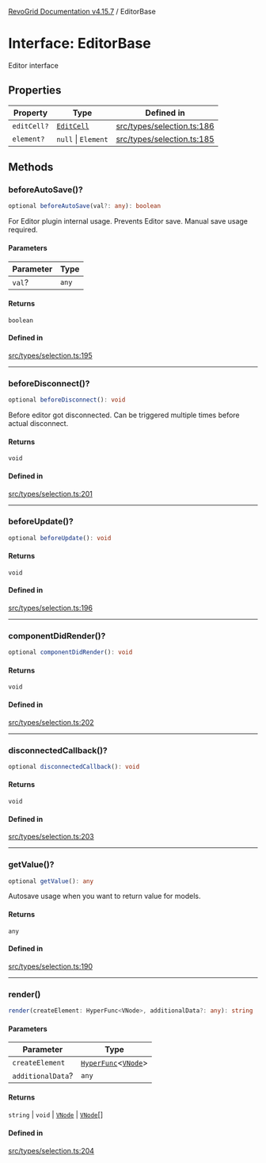 [RevoGrid Documentation v4.15.7](README.md) / EditorBase

# Interface: EditorBase

Editor interface

## Properties

| Property | Type | Defined in |
| ------ | ------ | ------ |
| `editCell?` | [`EditCell`](TypeAlias.EditCell.md) | [src/types/selection.ts:186](https://github.com/revolist/revogrid/blob/4b66617ba213e84ecc08d523780ce49415de163a/src/types/selection.ts#L186) |
| `element?` | `null` \| `Element` | [src/types/selection.ts:185](https://github.com/revolist/revogrid/blob/4b66617ba213e84ecc08d523780ce49415de163a/src/types/selection.ts#L185) |

## Methods

### beforeAutoSave()?

```ts
optional beforeAutoSave(val?: any): boolean
```

For Editor plugin internal usage.
Prevents Editor save. Manual save usage required.

#### Parameters

| Parameter | Type |
| ------ | ------ |
| `val`? | `any` |

#### Returns

`boolean`

#### Defined in

[src/types/selection.ts:195](https://github.com/revolist/revogrid/blob/4b66617ba213e84ecc08d523780ce49415de163a/src/types/selection.ts#L195)

***

### beforeDisconnect()?

```ts
optional beforeDisconnect(): void
```

Before editor got disconnected.
Can be triggered multiple times before actual disconnect.

#### Returns

`void`

#### Defined in

[src/types/selection.ts:201](https://github.com/revolist/revogrid/blob/4b66617ba213e84ecc08d523780ce49415de163a/src/types/selection.ts#L201)

***

### beforeUpdate()?

```ts
optional beforeUpdate(): void
```

#### Returns

`void`

#### Defined in

[src/types/selection.ts:196](https://github.com/revolist/revogrid/blob/4b66617ba213e84ecc08d523780ce49415de163a/src/types/selection.ts#L196)

***

### componentDidRender()?

```ts
optional componentDidRender(): void
```

#### Returns

`void`

#### Defined in

[src/types/selection.ts:202](https://github.com/revolist/revogrid/blob/4b66617ba213e84ecc08d523780ce49415de163a/src/types/selection.ts#L202)

***

### disconnectedCallback()?

```ts
optional disconnectedCallback(): void
```

#### Returns

`void`

#### Defined in

[src/types/selection.ts:203](https://github.com/revolist/revogrid/blob/4b66617ba213e84ecc08d523780ce49415de163a/src/types/selection.ts#L203)

***

### getValue()?

```ts
optional getValue(): any
```

Autosave usage when you want to return value for models.

#### Returns

`any`

#### Defined in

[src/types/selection.ts:190](https://github.com/revolist/revogrid/blob/4b66617ba213e84ecc08d523780ce49415de163a/src/types/selection.ts#L190)

***

### render()

```ts
render(createElement: HyperFunc<VNode>, additionalData?: any): string | void | VNode | VNode[]
```

#### Parameters

| Parameter | Type |
| ------ | ------ |
| `createElement` | [`HyperFunc`](Interface.HyperFunc.md)\<[`VNode`](Interface.VNode.md)\> |
| `additionalData`? | `any` |

#### Returns

`string` \| `void` \| [`VNode`](Interface.VNode.md) \| [`VNode`](Interface.VNode.md)[]

#### Defined in

[src/types/selection.ts:204](https://github.com/revolist/revogrid/blob/4b66617ba213e84ecc08d523780ce49415de163a/src/types/selection.ts#L204)
